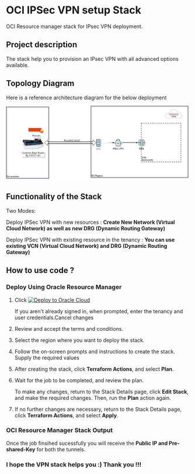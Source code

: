 # OCI IPSec VPN setup Stack
OCI Resource manager stack for IPsec VPN deployment.

## Project description

The stack help you to provision an IPsec VPN with all advanced options available.

## Topology Diagram 

Here is a reference architecture diagram for the below deployment

![](IPsecVPN.jpg)



## Functionality of the Stack

Two Modes:

Deploy IPSec VPN with new resources : **Create New Network (Virtual Cloud Network) as well as new DRG (Dynamic Routing Gateway)**

Deploy IPSec VPN with existing resource in the tenancy : **You can use existing VCN (Virtual Cloud Network) and DRG (Dynamic Routing Gateway)**

## How to use code ?


### Deploy Using Oracle Resource Manager

1. Click [![Deploy to Oracle Cloud](https://oci-resourcemanager-plugin.plugins.oci.oraclecloud.com/latest/deploy-to-oracle-cloud.svg)](https://cloud.oracle.com/resourcemanager/stacks/create?region=home&zipUrl=https://github.com/balus7891/OCI-vpn-setup/releases/download/v1.1/OCI_IPSec_VPN_setup_Stack-v1.1.zip)

    If you aren't already signed in, when prompted, enter the tenancy and user credentials.Cancel changes

2. Review and accept the terms and conditions.

3. Select the region where you want to deploy the stack.

4. Follow the on-screen prompts and instructions to create the stack. Supply the required values

5. After creating the stack, click **Terraform Actions**, and select **Plan**.

6. Wait for the job to be completed, and review the plan.

    To make any changes, return to the Stack Details page, click **Edit Stack**, and make the required changes. Then, run the **Plan** action again.

7. If no further changes are necessary, return to the Stack Details page, click **Terraform Actions**, and select **Apply**. 



### OCI Resource Manager Stack Output

Once the job finsihed sucessfully you will receive the **Public IP and Pre-shared-Key** for both the tunnels.



### I hope the VPN stack helps you :) Thank you !!!

